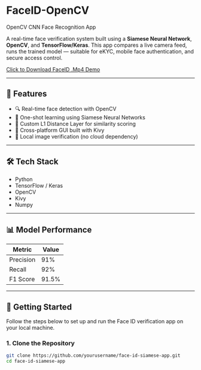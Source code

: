 # FaceID-OpenCV
OpenCV CNN Face Recognition App

A real-time face verification system built using a **Siamese Neural Network**, **OpenCV**, and **TensorFlow/Keras**. This app compares a live camera feed, runs the trained model — suitable for eKYC, mobile face authentication, and secure access control.

[Click to Download FaceID .Mp4 Demo](demo/demo.mp4) 

---

## 📌 Features

- 🔍 Real-time face detection with OpenCV
- 🧬 One-shot learning using Siamese Neural Networks
- 📏 Custom L1 Distance Layer for similarity scoring
- 📱 Cross-platform GUI built with Kivy
- 📁 Local image verification (no cloud dependency)

---

## 🛠️ Tech Stack

- Python
- TensorFlow / Keras
- OpenCV
- Kivy
- Numpy

---

## 📊 Model Performance

| Metric     | Value |
|------------|-------|
| Precision  | 91%   |
| Recall     | 92%   |
| F1 Score   | 91.5% |

---

## 🚀 Getting Started

Follow the steps below to set up and run the Face ID verification app on your local machine.

### 1. Clone the Repository

```bash
git clone https://github.com/yourusername/face-id-siamese-app.git
cd face-id-siamese-app


